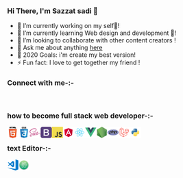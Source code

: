 ### Hi There, I'm Sazzat sadi 👋

- 🔭 I’m currently working on my self🤩!
- 🌱 I’m currently learning Web design and development 🤣!
- 👯 I’m looking to collaborate with other content creators !
- 💬 Ask me about anything [here](https://web.facebook.com/pettyprogrammers)
- 🥅 2020 Goals: i'm create my best version!
- ⚡ Fun fact: I love to get together my friend !

### Connect with me-:-

<a href="https://www.youtube.com/c/PettyProgrammer" target="_blank"><img align="left" alt="" width="22px" src="https://cdn.jsdelivr.net/npm/simple-icons@v3/icons/youtube.svg"/></a>
<a href="https://web.facebook.com/pettyprogrammers"><img align="left" alt="" width="22px" src="https://cdn.jsdelivr.net/npm/simple-icons@v3/icons/facebook.svg"/></a>

<br />

### how to become full stack web developer-:-

<a href="https://www.youtube.com/c/PettyProgrammer"><img align="left" alt="" width="26px" src="https://raw.githubusercontent.com/github/explore/80688e429a7d4ef2fca1e82350fe8e3517d3494d/topics/html/html.png" /></a>
<a href="https://www.youtube.com/c/PettyProgrammer"><img align="left" alt="" width="26px" src="https://raw.githubusercontent.com/github/explore/80688e429a7d4ef2fca1e82350fe8e3517d3494d/topics/css/css.png" /></a>
<a href="https://www.youtube.com/c/PettyProgrammer"><img align="left" alt="" width="26px" src="https://raw.githubusercontent.com/github/explore/80688e429a7d4ef2fca1e82350fe8e3517d3494d/topics/sass/sass.png" /></a>
<a href="https://www.youtube.com/c/PettyProgrammer"><img align="left" alt="" width="26px" src="https://raw.githubusercontent.com/github/explore/80688e429a7d4ef2fca1e82350fe8e3517d3494d/topics/bootstrap/bootstrap.png" /><a>
<a href="https://www.youtube.com/c/PettyProgrammer"><img align="left" alt="" width="26px" src="https://raw.githubusercontent.com/github/explore/80688e429a7d4ef2fca1e82350fe8e3517d3494d/topics/javascript/javascript.png" /></a>
  <a href="https://www.youtube.com/c/PettyProgrammer"><img align="left" alt="" width="26px" src="https://raw.githubusercontent.com/github/explore/80688e429a7d4ef2fca1e82350fe8e3517d3494d/topics/angular/angular.png" /></a>
<a href="https://www.youtube.com/c/PettyProgrammer"><img align="left" alt="" width="26px" src="https://raw.githubusercontent.com/github/explore/80688e429a7d4ef2fca1e82350fe8e3517d3494d/topics/react/react.png" /></a>
  <a href="https://www.youtube.com/c/PettyProgrammer"><img align="left" alt="" width="26px" src="https://raw.githubusercontent.com/github/explore/80688e429a7d4ef2fca1e82350fe8e3517d3494d/topics/vue/vue.png" /></a>
<a href="https://www.youtube.com/c/PettyProgrammer"><img align="left" alt="" width="26px" src="https://raw.githubusercontent.com/github/explore/80688e429a7d4ef2fca1e82350fe8e3517d3494d/topics/nodejs/nodejs.png" /></a>
  <a href="https://www.youtube.com/c/PettyProgrammer"><img align="left" alt="" width="26px" src="https://raw.githubusercontent.com/github/explore/ccc16358ac4530c6a69b1b80c7223cd2744dea83/topics/php/php.png" /></a>
    <a href="https://www.youtube.com/c/PettyProgrammer"><img align="left" alt="" width="26px" src="https://raw.githubusercontent.com/github/explore/56a826d05cf762b2b50ecbe7d492a839b04f3fbf/topics/laravel/laravel.png" /></a>
      <a href="https://www.youtube.com/c/PettyProgrammer"><img align="left" alt="" width="26px" src="https://raw.githubusercontent.com/github/explore/80688e429a7d4ef2fca1e82350fe8e3517d3494d/topics/python/python.png" /></a><br />
  
 ### text Editor-:-
  
  <a href="https://www.youtube.com/c/PettyProgrammer"><img align="left" alt="Visual Studio Code" width="26px" src="https://raw.githubusercontent.com/github/explore/80688e429a7d4ef2fca1e82350fe8e3517d3494d/topics/visual-studio-code/visual-studio-code.png" /></a>
   <a href="https://www.youtube.com/c/PettyProgrammer"><img align="left" alt="Visual Studio Code" width="26px" src="https://raw.githubusercontent.com/github/explore/80688e429a7d4ef2fca1e82350fe8e3517d3494d/topics/atom/atom.png" /></a> 

